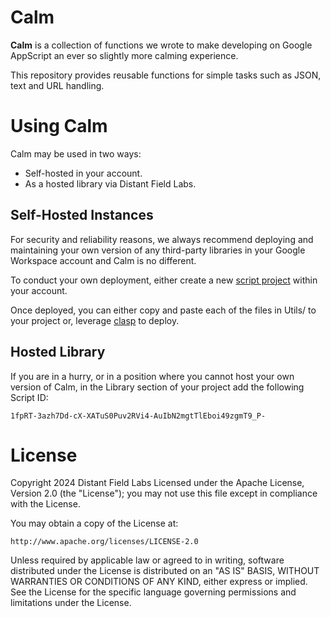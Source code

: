 

# Calm

**Calm** is a collection of functions we wrote to make developing on Google AppScript an ever so slightly more calming experience. 

This repository provides reusable functions for simple tasks such as JSON, text and URL handling. 


# Using Calm 

Calm may be used in two ways: 

* Self-hosted in your account.
* As a hosted library via Distant Field Labs. 

## Self-Hosted Instances 

For security and reliability reasons, we always recommend  deploying and maintaining your own version of any third-party libraries in your Google Workspace account and Calm is no different. 

To conduct your own deployment, either create a new [script project](https://developers.google.com/apps-script/guides/projects) within your account. 

Once deployed, you can either copy and paste each of the files in Utils/ to your project or, leverage [clasp](https://developers.google.com/apps-script/guides/clasp) to deploy. 

## Hosted Library

If you are in a hurry, or in a position where you cannot host your own version of Calm, in the Library section of your project add the following Script ID: 

`1fpRT-3azh7Dd-cX-XATuS0Puv2RVi4-AuIbN2mgtTlEboi49zgmT9_P-`


# License 
Copyright 2024 Distant Field Labs
Licensed under the Apache License, Version 2.0 (the "License"); you may not use this file except in compliance with the License.

You may obtain a copy of the License at:

    http://www.apache.org/licenses/LICENSE-2.0

Unless required by applicable law or agreed to in writing, software distributed under the License is distributed on an "AS IS" BASIS, WITHOUT WARRANTIES OR CONDITIONS OF ANY KIND, either express or implied. See the License for the specific language governing permissions and limitations under the License.

